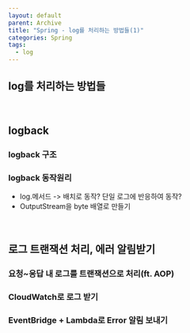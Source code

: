 ```yaml
---
layout: default
parent: Archive
title: "Spring - log를 처리하는 방법들(1)"
categories: Spring
tags:
  - log
---  
```



## log를 처리하는 방법들


<br />

## logback
### logback 구조
### logback 동작원리
- log.메서드 -> 배치로 동작? 단일 로그에 반응하여 동작?  
- OutputStream을 byte 배열로 만들기

<br />

## 로그 트랜잭션 처리, 에러 알림받기
### 요청~응답 내 로그를 트랜잭션으로 처리(ft. AOP)
### CloudWatch로 로그 받기
### EventBridge + Lambda로 Error 알림 보내기


